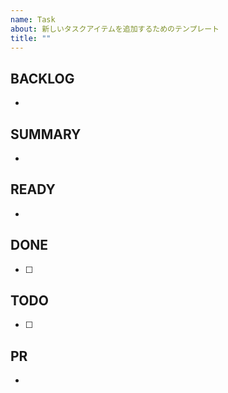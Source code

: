 ```yaml
---
name: Task
about: 新しいタスクアイテムを追加するためのテンプレート
title: ""
---
```

## BACKLOG
* 

## SUMMARY
* 

## READY
* 

## DONE
* [ ]  

## TODO
* [ ] 

## PR
* 